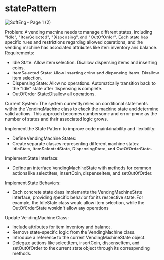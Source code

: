# statePattern
![SoftEng - Page 1 (2)](https://github.com/user-attachments/assets/885bc0b1-93e8-44a2-be01-81e106d193d2)


Problem:
  A vending machine needs to manage different states, including "Idle", "ItemSelected", "Dispensing", and "OutOfOrder". Each state has specific rules and restrictions regarding allowed operations, and the vending machine has associated attributes like item inventory and balance.
Requirements:
- Idle State: Allow item selection. Disallow dispensing items and inserting coins.
- ItemSelected State: Allow inserting coins and dispensing items. Disallow item selection.
- Dispensing State: Allow no operations. Automatically transition back to the "Idle" state after dispensing is complete.
- OutOfOrder State:Disallow all operations.

Current System: The system currently relies on conditional statements within the VendingMachine class to check the machine state and determine valid actions. This approach becomes cumbersome and error-prone as the number of states and their associated logic grows.

Implement the State Pattern to improve code maintainability and flexibility:
- Define VendingMachine States:
- Create separate classes representing different machine states: IdleState, ItemSelectedState, DispensingState, and OutOfOrderState.

Implement State Interface:
- Define an interface VendingMachineState with methods for common actions like selectItem, insertCoin, dispenseItem, and setOutOfOrder.

Implement State Behaviors:
- Each concrete state class implements the VendingMachineState interface, providing specific behavior for its respective state. For example, the IdleState class would allow item selection, while the OutOfOrderState wouldn't allow any operations.

Update VendingMachine Class:
- Include attributes for item inventory and balance.
- Remove state-specific logic from the VendingMachine class.
- Introduce a reference to the current VendingMachineState object.
- Delegate actions like selectItem, insertCoin, dispenseItem, and setOutOfOrder to the current state object through its corresponding methods.

